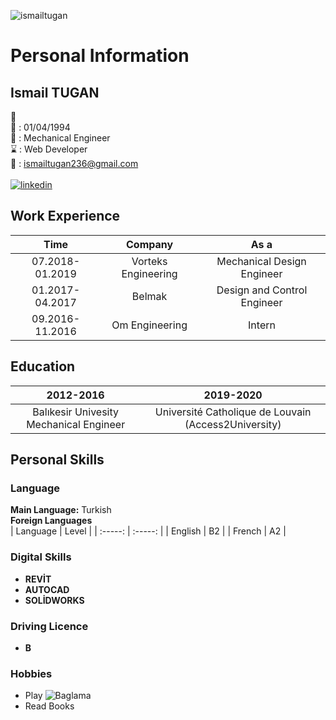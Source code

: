 ![ismailtugan](https://cdn.glitch.com/14692797-bc95-4e4f-be9b-2428a63c3bec%2F11998929_485623764945314_1479378458455518860_n.jpg?v=1589474851700)
# Personal Information 
## Ismail TUGAN
 :man: <br/>
:date: : 01/04/1994 <br/>
:necktie: : Mechanical Engineer <br/>
:hourglass: : Web Developer <br/>
:e-mail: : ismailtugan236@gmail.com <br/> <br> 
[![linkedin](https://cdn3.iconfinder.com/data/icons/socialnetworking/32/linkedin.png)](https://www.linkedin.com/in/ismail-tu%C4%9Fan-b8b21018b/) <br> 

## Work Experience
| Time | Company | As a |
| :-----: | :-----: | :-----:|
| 07.2018-01.2019 | Vorteks Engineering | Mechanical Design Engineer |
| 01.2017-04.2017 | Belmak | Design and Control Engineer |
| 09.2016-11.2016 | Om Engineering | Intern | <br> 

## Education 
| 2012-2016 | 2019-2020 |
| :-------------------------------------: | :--------------------------------------------------: |
| Balıkesir Univesity Mechanical Engineer | Université Catholique de Louvain (Access2University) |

## Personal Skills 
### Language
**Main Language:** Turkish <br>
**Foreign Languages** <br>
| Language | Level |
| :-----: | :-----: |
| English | B2 |
| French | A2 | <br>
### Digital Skills
* **REVİT** <br>
* **AUTOCAD** <br>
* **SOLİDWORKS** <br>

### Driving Licence
* **B** <br>

### Hobbies
* Play ![Baglama](https://cdn.glitch.com/14692797-bc95-4e4f-be9b-2428a63c3bec%2Fba%C4%9Flama%20icon.jpg?v=1589474063099)
* Read Books 